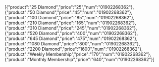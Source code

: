 [{"product":"25 Diamond","price":"25","num":"01902268362"},{"product":"50 Diamond","price":"45","num":"01902268362"},{"product":"100 Diamond","price":"85","num":"01902268362"},{"product":"210 Diamond","price":"165","num":"01902268362"},{"product":"310 Diamond","price":"245","num":"01902268362"},{"product":"520 Diamond","price":"400","num":"01902268362"},{"product":"645 Diamond","price":"475","num":"01902268362"},{"product":"1080 Diamond","price":"800","num":"01902268362"},{"product":"2200 Diamond","price":"1600","num":"01902268362"},{"product":"Weekly Membership","price":"170","num":"01902268362"},{"product":"Monthly Membership","price":"640","num":"01902268362"}]
